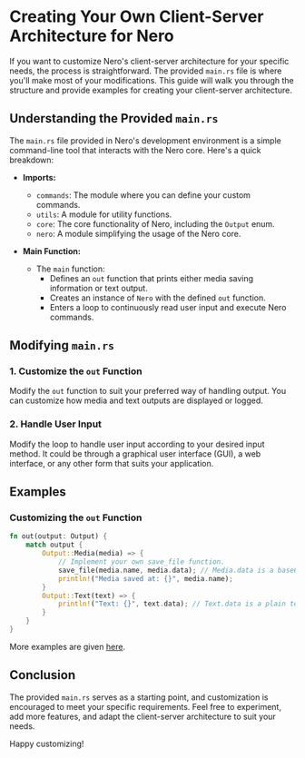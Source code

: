 # Creating Your Own Client-Server Architecture for Nero

If you want to customize Nero's client-server architecture for your specific needs, the process is straightforward. The provided `main.rs` file is where you'll make most of your modifications. This guide will walk you through the structure and provide examples for creating your client-server architecture.

## Understanding the Provided `main.rs`

The `main.rs` file provided in Nero's development environment is a simple command-line tool that interacts with the Nero core. Here's a quick breakdown:

- **Imports:**
  - `commands`: The module where you can define your custom commands.
  - `utils`: A module for utility functions.
  - `core`: The core functionality of Nero, including the `Output` enum.
  - `nero`: A module simplifying the usage of the Nero core.

- **Main Function:**
  - The `main` function:
    - Defines an `out` function that prints either media saving information or text output.
    - Creates an instance of `Nero` with the defined `out` function.
    - Enters a loop to continuously read user input and execute Nero commands.

## Modifying `main.rs`

### 1. Customize the `out` Function

Modify the `out` function to suit your preferred way of handling output. You can customize how media and text outputs are displayed or logged.

### 2. Handle User Input

Modify the loop to handle user input according to your desired input method. It could be through a graphical user interface (GUI), a web interface, or any other form that suits your application.

## Examples

### Customizing the `out` Function

```rust
fn out(output: Output) {
    match output {
        Output::Media(media) => {
            // Implement your own save_file function.
            save_file(media.name, media.data); // Media.data is a base64 encoded string
            println!("Media saved at: {}", media.name);
        }
        Output::Text(text) => {
            println!("Text: {}", text.data); // Text.data is a plain text string
        }
    }
}
```

More examples are given [here](../examples/README.md).

## Conclusion

The provided `main.rs` serves as a starting point, and customization is encouraged to meet your specific requirements. Feel free to experiment, add more features, and adapt the client-server architecture to suit your needs.

Happy customizing!
